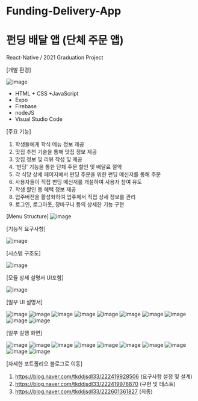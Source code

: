 # Funding-Delivery-App
# 펀딩 배달 앱 (단체 주문 앱)


React-Native / 2021 Graduation Project

[개발 환경]

![image](https://user-images.githubusercontent.com/86394597/153146679-76ffccf0-826e-4647-9239-4d9d173e3605.png)
- HTML + CSS +JavaScript
- Expo
- Firebase
- nodeJS
- Visual Studio Code


[주요 기능]
1) 학생들에게 학식 메뉴 정보 제공
2) 맛집 추천 기술을 통해 맛집 정보 제공  
3) 맛집 정보 및 리뷰 작성 및 제공
4) ‘펀딩’ 기능을 통한 단체 주문 할인 및 배달료 절약
5) 각 식당 상세 페이지에서 펀딩 주문을 위한 펀딩 메신저를 통해 주문
6) 사용자들이 직접 펀딩 메신저를 개설하여 사용자 참여 유도
7) 학생 할인 등 혜택 정보 제공
8) 업주버전을 활성화하여 업주께서 직접 상세 정보를 관리
9) 로그인, 로그아웃, 장바구니 등의 상세한 기능 구현

[Menu Structure]
![image](https://user-images.githubusercontent.com/86394597/153150875-4398d4f9-7c99-4d37-98fb-77f4b4f3e8a0.png)



[기능적 요구사항]

![image](https://user-images.githubusercontent.com/86394597/153146230-eac46528-d1a6-4e5e-9229-2112593e084a.png)


[시스템 구조도]

![image](https://user-images.githubusercontent.com/86394597/153146274-90ca4cff-3e2f-4abe-b802-069418383420.png)


[모듈 상세 설명서 UI포함]

![image](https://user-images.githubusercontent.com/86394597/153146315-89761075-597f-484c-a30b-59e130d93d4d.png)


[일부 UI 설명서]

![image](https://user-images.githubusercontent.com/86394597/153146502-2987b1eb-66c8-4db9-9d31-f246b0ebb8c1.png)
![image](https://user-images.githubusercontent.com/86394597/153146548-9fcd9d5c-73fa-45d4-a1e3-1be9aa582ab7.png)
![image](https://user-images.githubusercontent.com/86394597/153146559-3067759b-ee63-47dc-8ed9-934ac48a38fe.png)
![image](https://user-images.githubusercontent.com/86394597/153146586-ec7a6fec-52a3-4cf8-b7e6-795ef998633a.png)
![image](https://user-images.githubusercontent.com/86394597/153146596-4cf0dd31-4a40-450f-8044-f07757fc5f2e.png)
![image](https://user-images.githubusercontent.com/86394597/153146610-aec6982c-6ad6-4ea0-a4a3-92a5a0738093.png)
![image](https://user-images.githubusercontent.com/86394597/153146636-909ff4e5-d5a3-47da-aff4-0b15760e7455.png)
![image](https://user-images.githubusercontent.com/86394597/153146792-07862ec1-e62a-4142-97f6-2e745b2c8739.png)
![image](https://user-images.githubusercontent.com/86394597/153146862-507d3918-eddf-43d3-b3d9-555fdab05fc9.png)
![image](https://user-images.githubusercontent.com/86394597/153146931-282ec508-221d-4afa-a84d-f3bc203f89f8.png)



[일부 실행 화면]

![image](https://user-images.githubusercontent.com/86394597/153147033-e635cad4-d7fc-4ff5-b001-ff3f6471f8b9.png)
![image](https://user-images.githubusercontent.com/86394597/153147174-0f8625f0-5558-4b3e-8594-1d0b545f4b3b.png)
![image](https://user-images.githubusercontent.com/86394597/153150018-8762106c-ea58-4672-961f-7cacaae1d970.png)
![image](https://user-images.githubusercontent.com/86394597/153151446-756fc2fa-9fa3-49a4-ba24-39376cea8f15.png)
![image](https://user-images.githubusercontent.com/86394597/153151709-78b0af09-db4a-4d24-93c3-ca45b0454a25.png)
![image](https://user-images.githubusercontent.com/86394597/153151918-f69a7479-c797-425e-8c04-2752a8c465fb.png)
![image](https://user-images.githubusercontent.com/86394597/153152574-f72c3f46-10b2-4f5d-925a-3723d75b243c.png)
![image](https://user-images.githubusercontent.com/86394597/153152444-78fd4834-a227-4927-be6b-72ed4641e73c.png)
![image](https://user-images.githubusercontent.com/86394597/153152781-a28ada92-fea9-48ce-b75d-9a7da00fd871.png)
![image](https://user-images.githubusercontent.com/86394597/153152804-1eaf76bb-a5c5-4e16-8a2d-c29b1dd34d31.png)




[자세한 포트폴리오 블로그로 이동]
1. https://blog.naver.com/tkddjsdl33/222419928506 (요구사항 설정 및 설계)
2. https://blog.naver.com/tkddjsdl33/222419978870 (구현 및 테스트)
3. https://blog.naver.com/tkddjsdl33/222601361827 (최종)
